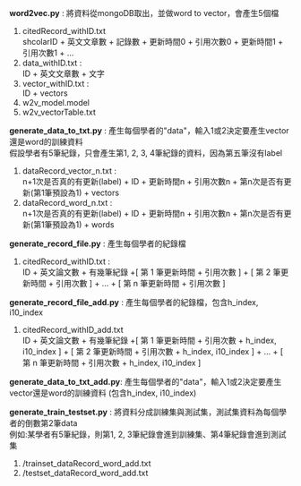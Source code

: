 **word2vec.py** : 將資料從mongoDB取出，並做word to vector，會產生5個檔<br>
1. citedRecord_withID.txt<br>
    shcolarID + 英文文章數 + 記錄數 + 更新時間0 + 引用次數0 + 更新時間1 + 引用次數1 + ...<br>
2. data_withID.txt :<br>
    ID + 英文文章數 + 文字<br>
3. vector_withID.txt :<br>
    ID + vectors<br>
4. w2v_model.model<br>
5. w2v_vectorTable.txt<br>

**generate_data_to_txt.py** : 產生每個學者的"data"，輸入1或2決定要產生vector還是word的訓練資料<br>
假設學者有5筆紀錄，只會產生第1, 2, 3, 4筆紀錄的資料，因為第五筆沒有label<br>
1. dataRecord_vector_n.txt :<br>
    n+1次是否真的有更新(label) + ID + 更新時間n + 引用次數n + 第n次是否有更新(第1筆預設為1) + vectors<br>
2. dataRecord_word_n.txt : <br>
    n+1次是否真的有更新(label) + ID + 更新時間n + 引用次數n + 第n次是否有更新(第1筆預設為1) + words<br>

**generate_record_file.py** : 產生每個學者的紀錄檔<br>
1. citedRecord_withID.txt : <br>
    ID + 英文論文數 + 有幾筆紀錄 +[ 第 1 筆更新時間 + 引用次數 ] + [ 第 2 筆更新時間 + 引用次數 ] + ... + [ 第 n 筆更新時間 + 引用次數 ]<br>

**generate_record_file_add.py** : 產生每個學者的紀錄檔，包含h_index, i10_index<br>
1. citedRecord_withID_add.txt<br>
    ID + 英文論文數 + 有幾筆紀錄 +[ 第 1 筆更新時間 + 引用次數 + h_index, i10_index ] + [ 第 2 筆更新時間 + 引用次數 + h_index, i10_index ] + ... + [ 第 n 筆更新時間 + 引用次數 + h_index, i10_index ]<br>

**generate_data_to_txt_add.py**: 產生每個學者的"data"，輸入1或2決定要產生vector還是word的訓練資料 (包含h_index, i10_index)<br>

**generate_train_testset.py** : 將資料分成訓練集與測試集，測試集資料為每個學者的倒數第2筆data<br>
例如:某學者有5筆紀錄，則第1, 2, 3筆紀錄會進到訓練集、第4筆紀錄會進到測試集<br>
1. /trainset_dataRecord_word_add.txt
2. /testset_dataRecord_word_add.txt